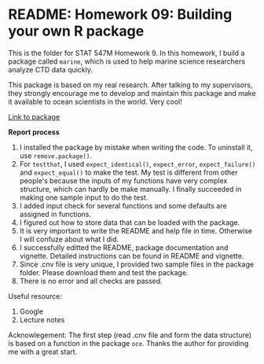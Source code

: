 # README: Homework 09: Building your own R package

This is the folder for STAT 547M Homework 9. In this homework, I build a package called `marine`, which is used to help marine science researchers analyze CTD data quickly.

This package is based on my real research. After talking to my supervisors, they strongly encourage me to develop and maintain this package and make it available to ocean scientists in the world. Very cool!

[Link to package](https://github.com/yuanjisun/marine)

__Report process__

1. I installed the package by mistake when writing the code. To uninstall it, use `remove.package()`.
2. For `testthat`, I used `expect_identical()`, `expect_error`, `expect_failure()` and `expect_equal()` to make the test. My test is different from other people's because the inputs of my functions have very complex structure, which can hardly be make manually. I finally succeeded in making one sample input to do the test.
3. I added input check for several functions and some defaults are assigned in functions.
4. I figured out how to store data that can be loaded with the package.
5. It is very important to write the README and help file in time. Otherwise I will confuze about what I did.
6. I successfully editted the README, package documentation and vignette. Detailed instructions can be found in README and vignette.
7. Since .cnv file is very unique, I provided two sample files in the package folder. Please download them and test the package.
8. There is no error and all checks are passed.

Useful resource:

1. Google
2. Lecture notes

Acknowlegement: The first step (read .cnv file and form the data structure) is based on a function in the package `oce`. Thanks the author for providing me with a great start.
